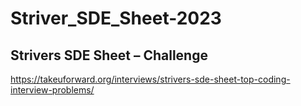 # Striver_SDE_Sheet-2023

## Strivers SDE Sheet – Challenge

https://takeuforward.org/interviews/strivers-sde-sheet-top-coding-interview-problems/

